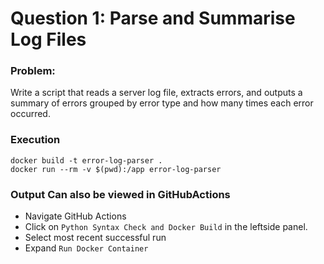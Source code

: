 # Question 1: Parse and Summarise Log Files

### Problem:
Write a script that reads a server log file, extracts errors, and outputs a summary of errors grouped by error type and how many times each error occurred. 


### Execution
```shell
docker build -t error-log-parser .
docker run --rm -v $(pwd):/app error-log-parser
```

### Output Can also be viewed in GitHubActions
* Navigate GitHub Actions
* Click on `Python Syntax Check and Docker Build` in the leftside panel.
* Select most recent successful run
* Expand `Run Docker Container`